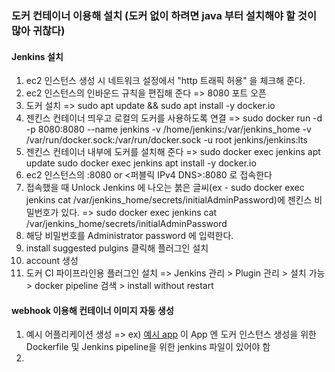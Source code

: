 ### 도커 컨테이너 이용해 설치 (도커 없이 하려면 java 부터 설치해야 할 것이 많아 귀찮다)

#### Jenkins 설치
1. ec2 인스턴스 생성 시 네트워크 설정에서 "http 트래픽 허용" 을 체크해 준다.
2. ec2 인스턴스의 인바운드 규칙을 편집해 준다 => 8080 포트 오픈
3. 도커 설치 => sudo apt update && sudo apt install -y docker.io
4. 젠킨스 컨테이너 띄우고 로컬의 도커를 사용하도록 연결 => sudo docker run -d -p 8080:8080 --name jenkins -v /home/jenkins:/var/jenkins_home -v /var/run/docker.sock:/var/run/docker.sock -u root jenkins/jenkins:lts
5. 젠킨스 컨테이너 내부에 도커를 설치해 준다 => sudo docker exec jenkins apt update 
sudo docker exec jenkins apt install -y docker.io
7. ec2 인스턴스의 <PublicIP>:8080 or <퍼블릭 IPv4 DNS>:8080 로 접속한다
8. 접속했을 때 Unlock Jenkins 에 나오는 붉은 글씨(ex - sudo docker exec jenkins cat /var/jenkins_home/secrets/initialAdminPassword)에 젠킨스 비밀번호가 있다. => sudo docker exec jenkins cat /var/jenkins_home/secrets/initialAdminPassword
9. 해당 비밀번호를 Administrator password 에 입력한다.
10. install suggested pulgins 클릭해 플러그인 설치
11. account 생성
12. 도커 CI 파이프라인용 플러그인 설치 => Jenkins 관리 > Plugin 관리 > 설치 가능 > docker pipeline 검색 > install without restart
  
#### webhook 이용해 컨테이너 이미지 자동 생성
1. 예시 어플리케이션 생성 => ex) [예시 app](https://github.com/dhsimpson/jenkins_test_node_app)
이 App 엔 도커 인스턴스 생성을 위한 Dockerfile 및 Jenkins pipeline을 위한 jenkins 파일이 있어야 함
2. 


